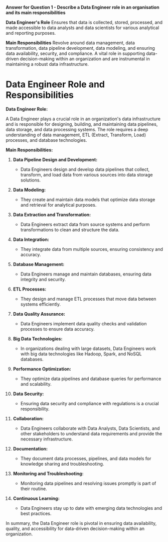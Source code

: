 **Answer for Question 1 - Describe a Data Engineer role in an organisation and its main responsibilities**

**Data Engineer's Role**
Ensures that data is collected, stored, processed, and made accessible to data analysts and data scientists for various analytical and reporting purposes.

**Main Responsibilities**
Revolve around data management, data transformation, data pipeline development, data modeling, and ensuring data availability, security, and compliance. A vital role in supporting data-driven decision-making within an organization and are instrumental in maintaining a robust data infrastructure.

# Data Engineer Role and Responsibilities

**Data Engineer Role:**

A Data Engineer plays a crucial role in an organization's data infrastructure and is responsible for designing, building, and maintaining data pipelines, data storage, and data processing systems. The role requires a deep understanding of data management, ETL (Extract, Transform, Load) processes, and database technologies.

**Main Responsibilities:**

1. **Data Pipeline Design and Development:**
   - Data Engineers design and develop data pipelines that collect, transform, and load data from various sources into data storage solutions.

2. **Data Modeling:**
   - They create and maintain data models that optimize data storage and retrieval for analytical purposes.

3. **Data Extraction and Transformation:**
   - Data Engineers extract data from source systems and perform transformations to clean and structure the data.

4. **Data Integration:**
   - They integrate data from multiple sources, ensuring consistency and accuracy.

5. **Database Management:**
   - Data Engineers manage and maintain databases, ensuring data integrity and security.

6. **ETL Processes:**
   - They design and manage ETL processes that move data between systems efficiently.

7. **Data Quality Assurance:**
   - Data Engineers implement data quality checks and validation processes to ensure data accuracy.

8. **Big Data Technologies:**
   - In organizations dealing with large datasets, Data Engineers work with big data technologies like Hadoop, Spark, and NoSQL databases.

9. **Performance Optimization:**
   - They optimize data pipelines and database queries for performance and scalability.

10. **Data Security:**
    - Ensuring data security and compliance with regulations is a crucial responsibility.

11. **Collaboration:**
    - Data Engineers collaborate with Data Analysts, Data Scientists, and other stakeholders to understand data requirements and provide the necessary infrastructure.

12. **Documentation:**
    - They document data processes, pipelines, and data models for knowledge sharing and troubleshooting.

13. **Monitoring and Troubleshooting:**
    - Monitoring data pipelines and resolving issues promptly is part of their routine.

14. **Continuous Learning:**
    - Data Engineers stay up to date with emerging data technologies and best practices.

In summary, the Data Engineer role is pivotal in ensuring data availability, quality, and accessibility for data-driven decision-making within an organization.
